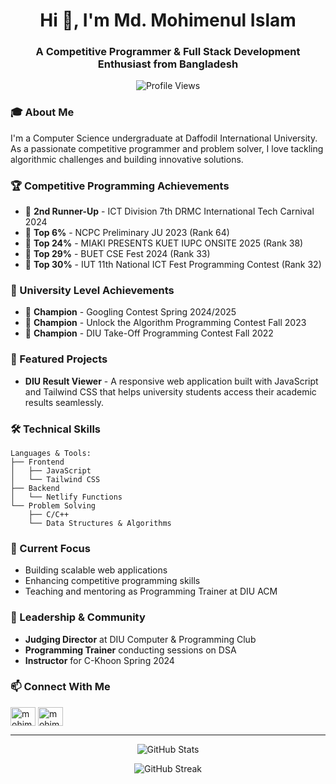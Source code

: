 <h1 align="center">Hi 👋, I'm Md. Mohimenul Islam</h1>
<h3 align="center">A Competitive Programmer & Full Stack Development Enthusiast from Bangladesh</h3>

<p align="center">
  <img src="https://komarev.com/ghpvc/?username=mohimenul-islam&label=Profile%20views&color=0e75b6&style=flat" alt="Profile Views" />
</p>

### 🎓 About Me

I'm a Computer Science undergraduate at Daffodil International University. As a passionate competitive programmer and problem solver, I love tackling algorithmic challenges and building innovative solutions.

### 🏆 Competitive Programming Achievements

- 🥉 **2nd Runner-Up** - ICT Division 7th DRMC International Tech Carnival 2024
- 🎯 **Top 6%** - NCPC Preliminary JU 2023 (Rank 64)
- 🏅 **Top 24%** - MIAKI PRESENTS KUET IUPC ONSITE 2025 (Rank 38)
- 🏅 **Top 29%** - BUET CSE Fest 2024 (Rank 33)
- 🏅 **Top 30%** - IUT 11th National ICT Fest Programming Contest (Rank 32)

### 👑 University Level Achievements

- 🥇 **Champion** - Googling Contest Spring 2024/2025
- 🥇 **Champion** - Unlock the Algorithm Programming Contest Fall 2023
- 🥇 **Champion** - DIU Take-Off Programming Contest Fall 2022

### 🚀 Featured Projects

- **DIU Result Viewer** - A responsive web application built with JavaScript and Tailwind CSS that helps university students access their academic results seamlessly.

### 🛠️ Technical Skills

```text
Languages & Tools:
├── Frontend
│   ├── JavaScript
│   └── Tailwind CSS
├── Backend
│   └── Netlify Functions
└── Problem Solving
    ├── C/C++
    └── Data Structures & Algorithms
```

### 🎯 Current Focus

- Building scalable web applications
- Enhancing competitive programming skills
- Teaching and mentoring as Programming Trainer at DIU ACM

### 🤝 Leadership & Community

- **Judging Director** at DIU Computer & Programming Club
- **Programming Trainer** conducting sessions on DSA
- **Instructor** for C-Khoon Spring 2024

### 📫 Connect With Me

<p align="left">
<a href="https://linkedin.com/in/mohimenul-islam0" target="blank"><img align="center" src="https://raw.githubusercontent.com/rahuldkjain/github-profile-readme-generator/master/src/images/icons/Social/linked-in-alt.svg" alt="mohimenul-islam0" height="30" width="40" /></a>
<a href="https://www.facebook.com/mohimenul.islam.927" target="blank"><img align="center" src="https://raw.githubusercontent.com/rahuldkjain/github-profile-readme-generator/master/src/images/icons/Social/facebook.svg" alt="mohimenul.islam.927" height="30" width="40" /></a>
</p>

---

<p align="center">
  <img src="https://github-readme-stats.vercel.app/api?username=mohimenul-islam&show_icons=true&theme=dark" alt="GitHub Stats" />
</p>

<p align="center">
  <img src="https://github-readme-streak-stats.herokuapp.com/?user=mohimenul-islam&theme=dark" alt="GitHub Streak" />
</p>
